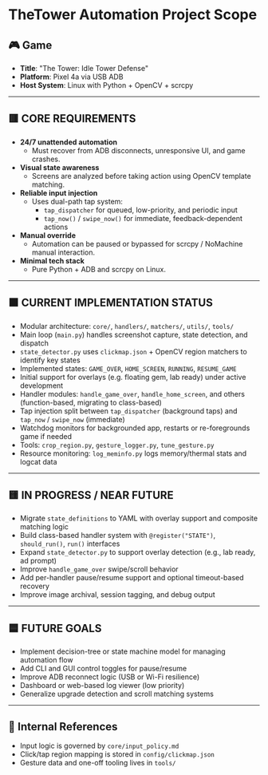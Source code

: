 # TheTower Automation Project Scope

## 🎮 Game
- **Title**: "The Tower: Idle Tower Defense"
- **Platform**: Pixel 4a via USB ADB
- **Host System**: Linux with Python + OpenCV + scrcpy

---

## 🟥 CORE REQUIREMENTS

- **24/7 unattended automation**
  - Must recover from ADB disconnects, unresponsive UI, and game crashes.
- **Visual state awareness**
  - Screens are analyzed before taking action using OpenCV template matching.
- **Reliable input injection**
  - Uses dual-path tap system:
    - `tap_dispatcher` for queued, low-priority, and periodic input
    - `tap_now()` / `swipe_now()` for immediate, feedback-dependent actions
- **Manual override**
  - Automation can be paused or bypassed for scrcpy / NoMachine manual interaction.
- **Minimal tech stack**
  - Pure Python + ADB and scrcpy on Linux. 

---

## 🟧 CURRENT IMPLEMENTATION STATUS

- Modular architecture: `core/`, `handlers/`, `matchers/`, `utils/`, `tools/`
- Main loop (`main.py`) handles screenshot capture, state detection, and dispatch
- `state_detector.py` uses `clickmap.json` + OpenCV region matchers to identify key states
- Implemented states: `GAME_OVER`, `HOME_SCREEN`, `RUNNING`, `RESUME_GAME`
- Initial support for overlays (e.g. floating gem, lab ready) under active development
- Handler modules: `handle_game_over`, `handle_home_screen`, and others (function-based, migrating to class-based)
- Tap injection split between `tap_dispatcher` (background taps) and `tap_now` / `swipe_now` (immediate)
- Watchdog monitors for backgrounded app, restarts or re-foregrounds game if needed
- Tools: `crop_region.py`, `gesture_logger.py`, `tune_gesture.py`
- Resource monitoring: `log_meminfo.py` logs memory/thermal stats and logcat data

---

## 🟨 IN PROGRESS / NEAR FUTURE

- Migrate `state_definitions` to YAML with overlay support and composite matching logic
- Build class-based handler system with `@register("STATE")`, `should_run()`, `run()` interfaces
- Expand `state_detector.py` to support overlay detection (e.g., lab ready, ad prompt)
- Improve `handle_game_over` swipe/scroll behavior
- Add per-handler pause/resume support and optional timeout-based recovery
- Improve image archival, session tagging, and debug output

---

## 🟦 FUTURE GOALS

- Implement decision-tree or state machine model for managing automation flow
- Add CLI and GUI control toggles for pause/resume
- Improve ADB reconnect logic (USB or Wi-Fi resilience)
- Dashboard or web-based log viewer (low priority)
- Generalize upgrade detection and scroll matching systems

---

## 📎 Internal References

- Input logic is governed by `core/input_policy.md`
- Click/tap region mapping is stored in `config/clickmap.json`
- Gesture data and one-off tooling lives in `tools/`

